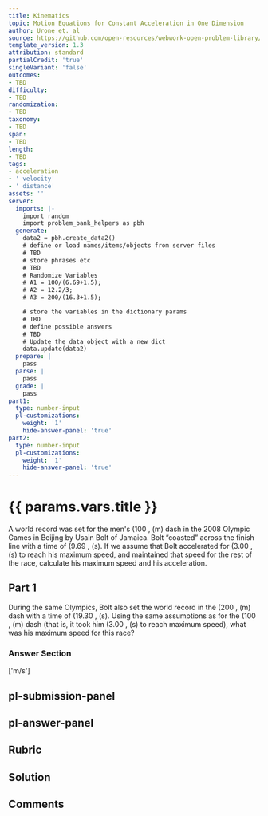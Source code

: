 ```yaml
---
title: Kinematics
topic: Motion Equations for Constant Acceleration in One Dimension
author: Urone et. al
source: https://github.com/open-resources/webwork-open-problem-library/tree/master/Contrib/BrockPhysics/College_Physics_Urone/2.Kinematics/NU_U17-2-05-021.pg
template_version: 1.3
attribution: standard
partialCredit: 'true'
singleVariant: 'false'
outcomes:
- TBD
difficulty:
- TBD
randomization:
- TBD
taxonomy:
- TBD
span:
- TBD
length:
- TBD
tags:
- acceleration
- ' velocity'
- ' distance'
assets: ''
server:
  imports: |-
    import random
    import problem_bank_helpers as pbh
  generate: |-
    data2 = pbh.create_data2()
    # define or load names/items/objects from server files
    # TBD
    # store phrases etc
    # TBD
    # Randomize Variables
    # A1 = 100/(6.69+1.5);
    # A2 = 12.2/3;
    # A3 = 200/(16.3+1.5);

    # store the variables in the dictionary params
    # TBD
    # define possible answers
    # TBD
    # Update the data object with a new dict
    data.update(data2)
  prepare: |
    pass
  parse: |
    pass
  grade: |
    pass
part1:
  type: number-input
  pl-customizations:
    weight: '1'
    hide-answer-panel: 'true'
part2:
  type: number-input
  pl-customizations:
    weight: '1'
    hide-answer-panel: 'true'
---
```


# {{ params.vars.title }} 


A world record was set for the men's (100 , (m) dash in the 2008 Olympic Games in Beijing by Usain Bolt of Jamaica. Bolt “coasted” across the finish line with a time of (9.69 , (s). If we assume that Bolt accelerated for (3.00 , (s) to reach his maximum speed, and maintained that speed for the rest of the race, calculate his maximum speed and his acceleration.

## Part 1 
During the same Olympics, Bolt also set the world record in the (200 , (m) dash with a time of (19.30 , (s). Using the same assumptions as for the (100 , (m) dash (that is, it took him (3.00 , (s) to reach maximum speed), what was his maximum speed for this race? 


 ### Answer Section
['m/s']

## pl-submission-panel 


## pl-answer-panel 


## Rubric 


## Solution 


## Comments 


